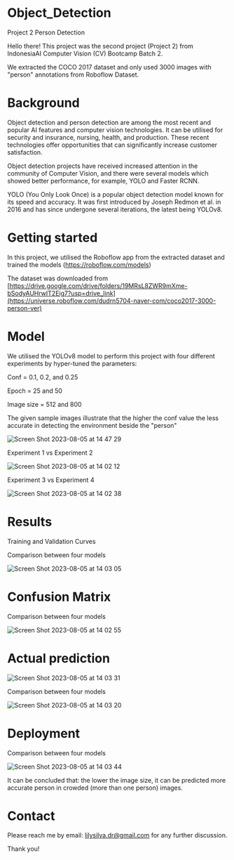 # Object_Detection
Project 2 Person Detection 

Hello there!
This project was the second project (Project 2) from IndonesiaAI Computer Vision (CV) Bootcamp Batch 2.

We extracted the COCO 2017 dataset and only used 3000 images with "person" annotations from Roboflow Dataset.

# Background
Object detection and person detection are among the most recent and popular AI features and computer vision technologies. It can be utilised for security and insurance, nursing, health, and production. These recent technologies offer opportunities that can significantly increase customer satisfaction.

Object detection projects have received increased attention in the community of Computer Vision, and there were several models which showed better performance, for example, YOLO and Faster RCNN. 

YOLO (You Only Look Once) is a popular object detection model known for its speed and accuracy. It was first introduced by Joseph Redmon et al. in 2016 and has since undergone several iterations, the latest being YOLOv8.

# Getting started
In this project, we utilised the Roboflow app from the extracted dataset and trained the models (https://roboflow.com/models)

The dataset was downloaded from [https://drive.google.com/drive/folders/19MRsL8ZWR9mXme-bSodyAUHrwIT2Eig7?usp=drive_link](https://universe.roboflow.com/dudrn5704-naver-com/coco2017-3000-person-ver)


# Model
We utilised the YOLOv8 model to perform this project with four different experiments by hyper-tuned the parameters:

Conf = 0.1, 0.2, and 0.25

Epoch = 25 and 50

Image size = 512 and 800

The given sample images illustrate that the higher the conf value the less accurate in detecting the environment beside the "person"

![Screen Shot 2023-08-05 at 14 47 29](https://github.com/LSardiani/Object_Detection/assets/135226112/16df4624-7cfa-454d-bc17-c14d65457a7e)

Experiment 1 vs Experiment 2

![Screen Shot 2023-08-05 at 14 02 12](https://github.com/LSardiani/Object_Detection/assets/135226112/181d6058-7085-4d42-97b3-7e3d2ed186be)


Experiment 3 vs Experiment 4

![Screen Shot 2023-08-05 at 14 02 38](https://github.com/LSardiani/Object_Detection/assets/135226112/e82007a5-66be-4650-9fb0-becc2864151e)


# Results

Training and Validation Curves

Comparison between four models

![Screen Shot 2023-08-05 at 14 03 05](https://github.com/LSardiani/Object_Detection/assets/135226112/d396b04b-eaad-46f7-914c-d4628d2aa161)


# Confusion Matrix

Comparison between four models

![Screen Shot 2023-08-05 at 14 02 55](https://github.com/LSardiani/Object_Detection/assets/135226112/cdd436c9-fc48-4a4e-af5f-d4dd72f2a7e6)


# Actual prediction

![Screen Shot 2023-08-05 at 14 03 31](https://github.com/LSardiani/Object_Detection/assets/135226112/a22f8f43-5b25-4286-a0c9-252e6494a9a8)


Comparison between four models

![Screen Shot 2023-08-05 at 14 03 20](https://github.com/LSardiani/Object_Detection/assets/135226112/8c0edc40-dba4-4493-872c-7395007adf97)


# Deployment 

Comparison between four models

![Screen Shot 2023-08-05 at 14 03 44](https://github.com/LSardiani/Object_Detection/assets/135226112/0a0e4642-5dd3-4d03-bda5-ec572d7cc357)


It can be concluded that: the lower the image size, it can be predicted more accurate person in crowded (more than one person) images.


# Contact
Please reach me by email: lilysilva.dr@gmail.com for any further discussion.

Thank you!
